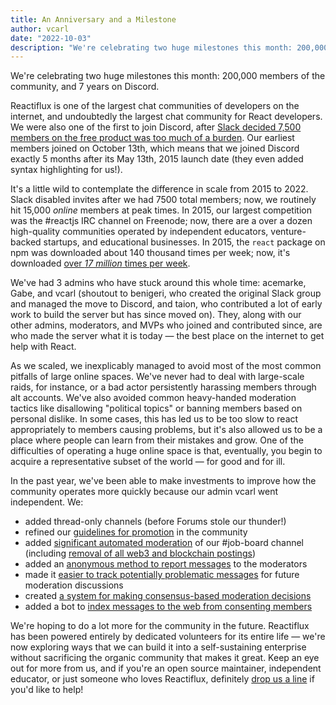 ```yaml
---
title: An Anniversary and a Milestone
author: vcarl
date: "2022-10-03"
description: "We're celebrating two huge milestones this month: 200,000 members of the community, and 7 years on Discord."
---
```


We're celebrating two huge milestones this month: 200,000 members of the community, and 7 years on Discord.

Reactiflux is one of the largest chat communities of developers on the internet, and undoubtedly the largest chat community for React developers. We were also one of the first to join Discord, after [Slack decided 7,500 members on the free product was too much of a burden](https://reactjs.org/blog/2015/10/19/reactiflux-is-moving-to-discord.html). Our earliest members joined on October 13th, which means that we joined Discord exactly 5 months after its May 13th, 2015 launch date (they even added syntax highlighting for us!).

It's a little wild to contemplate the difference in scale from 2015 to 2022. Slack disabled invites after we had 7500 total members; now, we routinely hit 15,000 _online_ members at peak times. In 2015, our largest competition was the #reactjs IRC channel on Freenode; now, there are a over a dozen high-quality communities operated by independent educators, venture-backed startups, and educational businesses. In 2015, the `react` package on npm was downloaded about 140 thousand times per week; now, it's downloaded [over _17 million_ times per week](https://npmtrends.com/react).

We've had 3 admins who have stuck around this whole time: acemarke, Gabe, and vcarl (shoutout to benigeri, who created the original Slack group and managed the move to Discord, and taion, who contributed a lot of early work to build the server but has since moved on). They, along with our other admins, moderators, and MVPs who joined and contributed since, are who made the server what it is today — the best place on the internet to get help with React.

As we scaled, we inexplicably managed to avoid most of the most common pitfalls of large online spaces. We've never had to deal with large-scale raids, for instance, or a bad actor persistently harassing members through alt accounts. We've also avoided common heavy-handed moderation tactics like disallowing "political topics" or banning members based on personal dislike. In some cases, this has led us to be too slow to react appropriately to members causing problems, but it's also allowed us to be a place where people can learn from their mistakes and grow. One of the difficulties of operating a huge online space is that, eventually, you begin to acquire a representative subset of the world — for good and for ill.

In the past year, we've been able to make investments to improve how the community operates more quickly because our admin vcarl went independent. We:
* added thread-only channels (before Forums stole our thunder!)
* refined our [guidelines for promotion](https://reactiflux.com/promotion) in the community
* added [significant automated moderation](https://github.com/reactiflux/reactibot/pull/154) of our #job-board channel (including [removal of all web3 and blockchain postings](https://github.com/reactiflux/reactibot/pull/237))
* added an [anonymous method to report messages](https://github.com/reactiflux/reactibot/pull/199) to the moderators
* made it [easier to track potentially problematic messages](https://github.com/reactiflux/mod-bot/pull/14) for future moderation discussions
* created [a system for making consensus-based moderation decisions](https://github.com/reactiflux/mod-bot/pull/19)
* added a bot to [index messages to the web from consenting members](https://www.answeroverflow.com/c/reactiflux)

We're hoping to do a lot more for the community in the future. Reactiflux has been powered entirely by dedicated volunteers for its entire life — we're now exploring ways that we can build it into a self-sustaining enterprise without sacrificing the organic community that makes it great. Keep an eye out for more from us, and if you're an open source maintainer, independent educator, or just someone who loves Reactiflux, definitely [drop us a line](mailto:hello@reactiflux.com) if you'd like to help!
